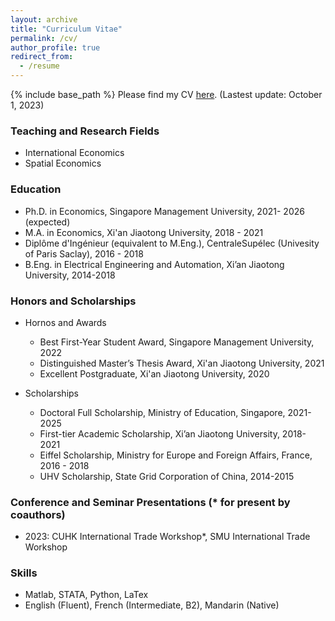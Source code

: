 ```yaml
---
layout: archive
title: "Curriculum Vitae"
permalink: /cv/
author_profile: true
redirect_from:
  - /resume
---
```


{% include base_path %}
Please find my CV [here](https://Yutao-Wang-Econ.github.io/files/NEWCV.pdf). (Lastest update: October 1, 2023)

### Teaching and Research Fields
  - International Economics
  - Spatial Economics

### Education

- Ph.D. in Economics, Singapore Management University, 2021- 2026 (expected)
- M.A. in Economics, Xi'an Jiaotong University, 2018 - 2021
- Diplôme d'Ingénieur (equivalent to M.Eng.), CentraleSupélec (Univesity of Paris Saclay), 2016 - 2018
- B.Eng. in Electrical Engineering and Automation, Xi’an Jiaotong University, 2014-2018

### Honors and Scholarships
- Hornos and Awards
  - Best First-Year Student Award, Singapore Management University, 2022
  - Distinguished Master’s Thesis Award, Xi'an Jiaotong University, 2021
  - Excellent Postgraduate, Xi'an Jiaotong University, 2020
 
- Scholarships
  - Doctoral Full Scholarship, Ministry of Education, Singapore, 2021-2025
  - First-tier Academic Scholarship, Xi’an Jiaotong University, 2018-2021
  - Eiffel Scholarship, Ministry for Europe and Foreign Affairs, France, 2016 - 2018
  - UHV Scholarship, State Grid Corporation of China, 2014-2015

### Conference and Seminar Presentations (* for present by coauthors)
- 2023: CUHK International Trade Workshop*, SMU International Trade Workshop

### Skills
- Matlab, STATA, Python, LaTex
- English (Fluent), French (Intermediate, B2), Mandarin (Native)
